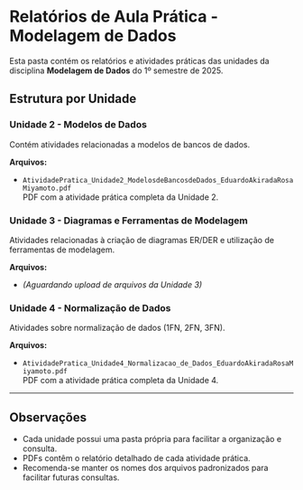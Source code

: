 # Relatórios de Aula Prática - Modelagem de Dados

Esta pasta contém os relatórios e atividades práticas das unidades da disciplina **Modelagem de Dados** do 1º semestre de 2025.

## Estrutura por Unidade

### Unidade 2 - Modelos de Dados
Contém atividades relacionadas a modelos de bancos de dados.

**Arquivos:**
- `AtividadePratica_Unidade2_ModelosdeBancosdeDados_EduardoAkiradaRosaMiyamoto.pdf`  
  PDF com a atividade prática completa da Unidade 2.

### Unidade 3 - Diagramas e Ferramentas de Modelagem
Atividades relacionadas à criação de diagramas ER/DER e utilização de ferramentas de modelagem.

**Arquivos:**
- *(Aguardando upload de arquivos da Unidade 3)*

### Unidade 4 - Normalização de Dados
Atividades sobre normalização de dados (1FN, 2FN, 3FN).

**Arquivos:**
- `AtividadePratica_Unidade4_Normalizacao_de_Dados_EduardoAkiradaRosaMiyamoto.pdf`  
  PDF com a atividade prática completa da Unidade 4.

---

## Observações
- Cada unidade possui uma pasta própria para facilitar a organização e consulta.
- PDFs contêm o relatório detalhado de cada atividade prática.
- Recomenda-se manter os nomes dos arquivos padronizados para facilitar futuras consultas.
